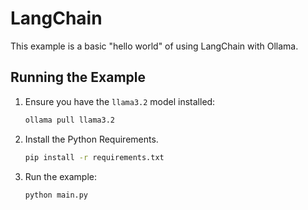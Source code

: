 # LangChain

This example is a basic "hello world" of using LangChain with Ollama.

## Running the Example

1. Ensure you have the `llama3.2` model installed:

   ```bash
   ollama pull llama3.2
   ```

2. Install the Python Requirements.

   ```bash
   pip install -r requirements.txt
   ```

3. Run the example:

   ```bash
   python main.py
   ```
